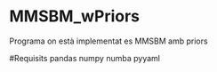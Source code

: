 # MMSBM_wPriors
Programa on està implementat es MMSBM amb priors

#Requisits
  pandas
  numpy
  numba
  pyyaml
